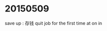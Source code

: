 # 20150509

<!-- create time: 2015-05-09 15:12:51  -->

<!-- This file is created from $MARBOO_HOME/.media/starts/default.md
本文件由 $MARBOO_HOME/.media/starts/default.md 复制而来 -->

save up : 存钱
quit job
for the first time
at on in